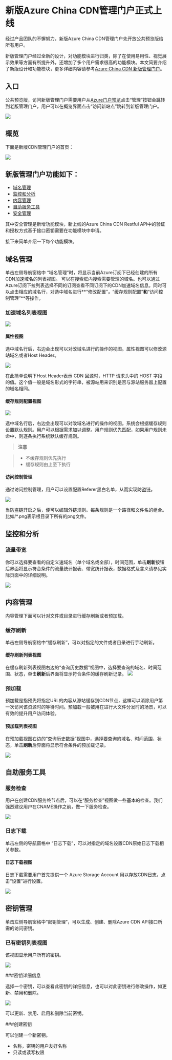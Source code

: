 # 新版Azure China CDN管理门户正式上线

经过产品团队的不懈努力，新版Azure China CDN管理门户先开放公共预览版给所有用户。

新版管理门户经过全新的设计，对功能模块进行归类，除了在使用易用性、视觉展示效果等方面有所提升外，还增加了多个用户需求很高的功能模块。本文简要介绍了新版设计和功能模块，更多详细内容请参考[Azure China CDN 新版管理门户](https://www.azure.cn/documentation/articles/cdn-management-v2-portal-how-to-use/)。

## 入口

公共预览版，访问新版管理门户需要用户从[Azure门户预览](https://portal.azure.cn/)点击“管理”按钮会跳转到老版管理门户，用户可以在概览界面点击“访问新站点”跳转到新版管理门户。

![][16]

## 概览
下面是新版CDN管理门户的首页：

![][1]

## **新版管理门户功能如下：**

+ [域名管理](#step2)
+ [监控和分析](#step3)
+ [内容管理](#step4)
+ [自助服务工具](#step5)
+ [安全管理](#step6)

其中安全管理是新增功能模块，新上线的Azure China CDN Restful API中的验证和授权方式基于接口密钥需要在功能模块中申请。

接下来简单介绍一下每个功能模块。

## **域名管理**<a id="step2"></a>

单击左侧导航窗格中 “域名管理”时，将显示当前Azure订阅下已经创建的所有CDN加速域名的列表视图。 可以在搜索框内搜索需要管理的域名。也可以通过Azure订阅下拉列表选择不同的订阅查看不同订阅下的CDN加速域名信息。同时可以点击相应的域名行，对选中域名进行**“修改配置”**，**“缓存规则配置”**和**“访问控制管理”**等操作。

### **加速域名列表视图**

![][3]


#### **属性视图**
选中域名行后，右边会出现可以对改域名进行的操作的视图。属性视图可以修改源站域名或者Host Header。

![][17]

在此简单说明下Host Header表示 CDN 回源时，HTTP 请求头中的 HOST 字段的值。这个值一般是域名形式的字符串，被源站用来识别是否与源站服务器上配置的域名相同。

#### **缓存规则配置视图**
 
![][4]

选中域名行后，右边会出现可以对改域名进行的操作的视图。系统会根据缓存规则设置默认规则。用户可以根据需求加以调整。用户规则优先匹配，如果用户规则未命中，则逐条执行系统默认缓存规则。


>**注意**

>- 不缓存规则优先执行
>- 缓存规则由上至下执行


#### **访问控制管理**

通过访问控制管理，用户可以设置配置Referer黑白名单，从而实现防盗链。

![][5]

当防盗链开启之后，便可以编辑外链规则。每条规则是一个路径和文件名的组合。比如/*.png表示根目录下所有的png文件。

## **监控和分析**<a id="step3"></a>

### **流量带宽**

你可以选择要查看的自定义速域名（单个域名或全部），时间范围，单击**刷新**按钮后界面将显示符合条件的流量统计报表、带宽统计报表，数据格式及含义请参见实际页面中的详细说明。

![][6]


## **内容管理**<a id="step4"></a>
内容管理下面可以针对文件或目录进行缓存刷新或者预加载。
### **缓存刷新**

单击左侧导航窗格中“缓存刷新”，可以对指定的文件或者目录进行手动刷新。

#### **缓存刷新列表视图**

在缓存刷新列表视图右边的“查询历史数据”视图中，选择要查询的域名、时间范围、状态，单击**刷新**后界面将显示符合条件的缓存刷新记录。
![][8]

### **预加载**
预加载是指预先将指定URL的内容从源站缓存到CDN节点，这样可以消除用户第一次访问该资源时的等待时间。预加载一般被用在进行大文件分发时的场景，可以有效的提升用户访问体验。


#### **预加载列表视图**

在预加载视图右边的“查询历史数据”视图中，选择要查询的域名、时间范围、状态，单击**刷新**后界面将显示符合条件的预加载记录。

![][11]

## **自助服务工具**<a id="step5"></a>

### **服务检查**
用户在创建CDN服务终节点后，可以在“服务检查”视图做一些基本的检查。我们强烈建议用户在CNAME操作之前，做一下服务检查。

![][15]

### **日志下载**
单击左侧的导航窗格中 “日志下载”，可以对指定的域名设置CDN原始日志下载相关参数。

#### **日志下载视图**
日志下载需要用户首先提供一个 Azure Storage Account 用以存放CDN日志，点击“设置”进行设置。

![][13]


## 密钥管理<a id="step6"></a>

单击左侧导航窗格中“密钥管理”，可以生成、创建、删除Azure CDN API接口所需的访问密钥。

### 已有密钥列表视图

该视图显示用户所有的密钥。

![][18]

###密钥详细信息

选择一个密钥，可以查看此密钥的详细信息，也可以对此密钥进行修改操作，如更新、禁用和删除。

![][19]

可以更新、禁用、启用和删除当前密钥。

###创建密钥

可以创建一个新密钥。

-   名称，密钥的用户友好名称
-   只读或读写权限


[1]: ./images/001.png
[2]: ./images/002.png
[3]: ./images/003.png
[4]: ./images/cache-policy-2.png
[5]: ./images/access-control.png
[6]: ./images/004.png
[7]: ./images/005.png
[8]: ./images/006.png
[9]: ./images/007.png
[10]: ./images/008.png
[11]: ./images/prefetch-1.png
[12]: ./images/prefetch-2.png
[13]: ./images/log-download-1.png
[14]: ./images/log-download-2.png
[15]: ./images/service-check.png
[16]: ./images/version-change.png
[17]: ./images/property.png
[18]: ./images/key-1.png
[19]: ./images/key-2.png
[20]: ./images/key-3.png
[21]: ./images/key-4.png